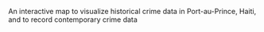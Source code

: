 An interactive map to visualize historical crime data in Port-au-Prince, Haiti, and to record contemporary crime data